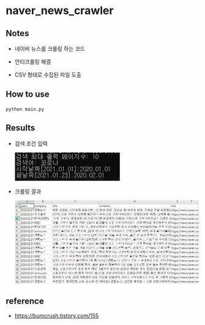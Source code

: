 # naver_news_crawler

## Notes
- 네이버 뉴스를 크롤링 하는 코드

- 안티크롤링 해결

- CSV 형태로 수집된 파일 도출
## How to use
~~~
python main.py
~~~
## Results
- 검색 조건 입력

  ![ex_screenshot](./img/use.PNG)
  
- 크롤링 결과

  ![ex_screenshot](./img/csv.PNG)
  
## reference
- https://bumcrush.tistory.com/155
